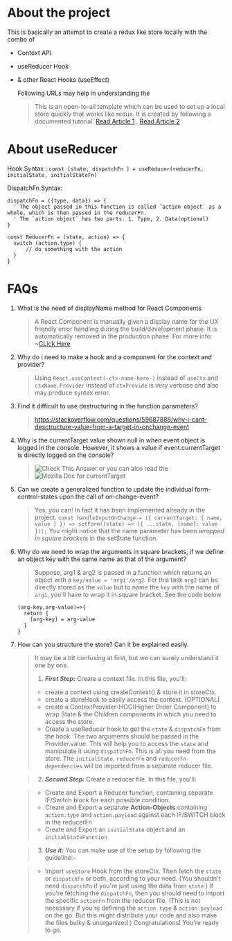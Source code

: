 # About the project

This is basically an attempt to create a redux like store locally with the combo of

- Context API
- useReducer Hook
- & other React Hooks (useEffect)

  Following URLs may help in understanding the

  > This is an open-to-all template which can be used to set up a local store quickly that works like redux. It is created by following a documented tutorial.
  > [Read Article 1](https://yudhajitadhikary.medium.com/implementation-of-react-hooks-context-api-reducer-all-together-bf2df11070b7) , [Read Article 2](https://hmh.engineering/using-react-contextapi-usereducer-as-a-replacement-of-redux-as-a-state-management-architecture-336452b2930e)

# About useReducer

Hook Syntax :
`const [state, dispatchFn ] = useReducer(reducerFn, initialState, initialStateFn)`

DispatchFn Syntax:

```
dispatchFn = ({type, data}) => {
  ' The object passed in this function is called `action object` as a whole, which is then passed in the reducerFn.
  ' The `action object` has two parts. 1. Type, 2. Data(optional)
}
```

```
const ReducerFn = (state, action) => {
  switch (action.type) {
      // do something with the action
  }
}
```

# FAQs

1. What is the need of displayName method for React Components

   > A React Component is manually given a display name for the UX friendly error handling during the build/development phase. It is automatically removed in the production phase. For more info: ~[CLick Here](https://stackoverflow.com/questions/41581130/what-is-react-component-displayname-is-used-for)

2. Why do i need to make a hook and a component for the context and provider?

   > Using `React.useContext(-ctx-name-here-)` instead of `useCtx` and `ctxName.Provider` instead of `ctxProvide` is very verbose and also may produce syntax error.

3. Find it difficult to use destructuring in the function parameters?

   > https://stackoverflow.com/questions/59687888/why-i-cant-desctructure-value-from-a-target-in-onchange-event

4. Why is the currentTarget value shown null in when event object is logged in the console. However, it shows a value if event.currentTarget is directly logged on the console?

   > ![Check This Answer](https://stackoverflow.com/a/66086044/11908014) or you can also read the ![Mozilla Doc for currentTarget](https://developer.mozilla.org/en-US/docs/Web/API/Event/currentTarget)

5. Can we create a generalized function to update the individual form-control-states upon the call of on-change-event?

   > Yes, you can! In fact it has been implemented already in the project.
   > `const handleInputOnChange = ({ currentTarget: { name, value } }) => setForm((state) => ({ ...state, [name]: value }));`
   > You might notice that the name parameter has been _wrapped in square brackets_ in the setState function.

6. Why do we need to wrap the arguments in square brackets, if we define an object key with the same name as that of the argument?

   > Suppose, arg1 & arg2 is passed in a function which returns an object with a `key/value = 'arg1'/arg2`. For this task `arg2` can be directly stored as the `value` but to name the `key` with the name of `arg1`, you'll have to wrap it in square bracket. See the code below

   ```
   (arg-key,arg-value)=>{
     return {
       [arg-key] = arg-value
     }
   }
   ```

7. How can you structure the store? Can it be explained easily.

   > It may be a bit confusing at first, but we can surely understand it one by one.
   >
   > 1. **_First Step:_** Create a context file. In this file, you'll:
   >
   > - create a context using createContext() & store it in storeCtx.
   > - create a storeHook to easily access the context. (OPTIONAL)
   > - create a ContextProvider-HOC(Higher Order Component) to wrap State & the Children components in which you need to access the store.
   > - Create a useReducer hook to get the `state` & `dispatchFn` from the hook. The two arguments should be passed in the Provider.value. This will help you to access the `state` and manipulate it using `dispatchFn`.
   >   This is all you need from the store. The `initialState`, `reducerFn` and `reducerFn-dependencies` will be imported from a separate reducer file.

   > 2. **_Second Step:_** Create a reducer file. In this file, you'll:

   > - Create and Export a Reducer function, containing separate IF/Switch block for each possible condition.
   > - Create and Export a separate **Action-Objects** containing `action.type` and `action.payload` against each IF/SWITCH block in the reducerFn
   > - Create and Export an `initialState` object and an `initialStateFunction`

   > 3. **_Use it:_** You can make use of the setup by following the guideline:-

   > - Import `useStore` Hook from the storeCtx. Then fetch the `state` or `dispatchFn` or both, according to your need. (You shouldn't need `dispatchFn` if you're just using the data from `state` )
   >   If you're fetching the `dispatchFn`, then you should need to import the specific `actionFn` from the reducer file. (This is not necessary if you're defining the `action type` & `action.payload` on the go. But this might distribute your code and also make the files bulky & unorganized )
   >   Congratulations! You're ready to go.
